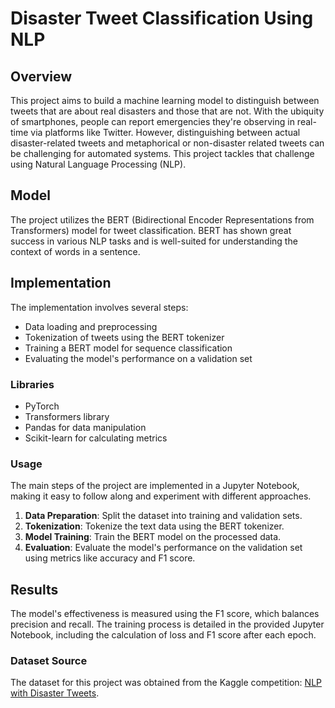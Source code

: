 # Disaster Tweet Classification Using NLP

## Overview
This project aims to build a machine learning model to distinguish between tweets that are about real disasters and those that are not. With the ubiquity of smartphones, people can report emergencies they're observing in real-time via platforms like Twitter. 
However, distinguishing between actual disaster-related tweets and metaphorical or non-disaster related tweets can be challenging for automated systems. This project tackles that challenge using Natural Language Processing (NLP).

## Model
The project utilizes the BERT (Bidirectional Encoder Representations from Transformers) model for tweet classification. BERT has shown great success in various NLP tasks and is well-suited for understanding the context of words in a sentence.

## Implementation
The implementation involves several steps:
- Data loading and preprocessing
- Tokenization of tweets using the BERT tokenizer
- Training a BERT model for sequence classification
- Evaluating the model's performance on a validation set

### Libraries 
- PyTorch
- Transformers library
- Pandas for data manipulation
- Scikit-learn for calculating metrics

### Usage
The main steps of the project are implemented in a Jupyter Notebook, making it easy to follow along and experiment with different approaches.

1. **Data Preparation**: Split the dataset into training and validation sets.
2. **Tokenization**: Tokenize the text data using the BERT tokenizer.
3. **Model Training**: Train the BERT model on the processed data.
4. **Evaluation**: Evaluate the model's performance on the validation set using metrics like accuracy and F1 score.

## Results
The model's effectiveness is measured using the F1 score, which balances precision and recall. The training process is detailed in the provided Jupyter Notebook, including the calculation of loss and F1 score after each epoch.

### Dataset Source
The dataset for this project was obtained from the Kaggle competition: [NLP with Disaster Tweets](https://www.kaggle.com/competitions/nlp-getting-started/data).
